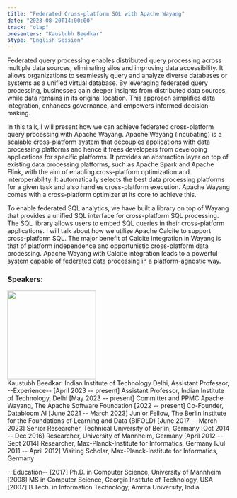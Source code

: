 ```yaml
---
title: "Federated Cross-platform SQL with Apache Wayang"
date: "2023-08-20T14:00:00" 
track: "olap"
presenters: "Kaustubh Beedkar"
stype: "English Session"
---
```

Federated query processing enables distributed query processing across multiple data sources, eliminating silos and improving data accessibility. It allows organizations to seamlessly query and analyze diverse databases or systems as a unified virtual database. By leveraging federated query processing, businesses gain deeper insights from distributed data sources, while data remains in its original location. This approach simplifies data integration, enhances governance, and empowers informed decision-making.

In this talk, I will present how we can achieve federated cross-platform query processing with Apache Wayang. Apache Wayang (incubating) is a scalable cross-platform system that decouples applications with data processing platforms and hence it frees developers from developing applications for specific platforms. It provides an abstraction layer on top of existing data processing platforms, such as Apache Spark and Apache Flink, with the aim of enabling cross-platform optimization and interoperability. It automatically selects the best data processing platforms for a given task and also handles cross-platform execution. Apache Wayang comes with a cross-platform optimizer at its core to achieve this. 

To enable federated SQL analytics, we have built a library on top of Wayang that provides a unified SQL interface for cross-platform SQL processing. The SQL library allows users to embed SQL queries in their cross-platform applications. I will talk about how we utilize Apache Calcite to support cross-platform SQL. The major benefit of Calcite integration in Wayang is that of platform independence and opportunistic cross-platform data processing. Apache Wayang with Calcite integration leads to a powerful system capable of federated data processing in a platform-agnostic way.
 ### Speakers: 
 <img src="https://img.bagevent.com/resource/20230618/0539205590.jpeg" width="200" /><br>Kaustubh Beedkar: Indian Institute of Technology Delhi, Assistant Professor, --Experience--
[April 2023 -- present] Assistant Professor, Indian Institute of Technology, Delhi 
[May 2023 -- present] Committer and PPMC Apache Wayang, The Apache Software Foundation
[2022 -- present] Co-Founder, Databloom AI
[June 2021 -- March 2023] Junior Fellow, The Berlin Institute for the Foundations of Learning and Data (BIFOLD)
[June 2017 -- March 2023] Senior Researcher, Technical University of Berlin, Germany
[Oct 2014 -- Dec 2016] Researcher, University of Mannheim, Germany 
[April 2012 -- Sept 2014] Researcher, Max-Planck-Institute for Informatics, Germany
[Jul 2011 -- April 2012] Visiting Scholar, Max-Planck-Institute for Informatics, Germany

--Education--
[2017] Ph.D. in Computer Science, University of Mannheim
[2008] MS in Computer Science, Georgia Institute of Technology, USA
[2007] B.Tech. in Information Technology, Amrita University, India


 <br><br>